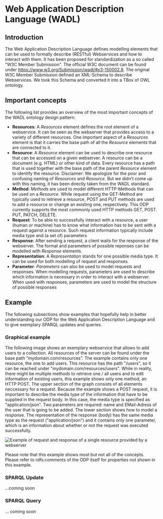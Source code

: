 # Web Application Description Language (WADL)
## Introduction
The Web Application Description Language defines modelling elements that can be used to formally describe (RESTful) Webservices and how to interact with them. It has been proposed for standardization as a so called "W3C Member Submission". The official W3C document can be found under https://www.w3.org/Submission/wadl/#x3-150002.8. The original W3C Member Submission defined an XML-Schema to describe Webservices. We took this Schema and converted it into a TBox of OWL ontology.
## Important concepts
The following list provides an overview of the most important concepts of the WADL ontology design pattern:
- **Resources**: A  *Resources* element defines the root element of a webservice. It can be seen as the webserver that provides access to a variety of different resources. One important aspect of a *Resources* element is that it carries the base path of all the *Resource* elements that are connected to it.  
- **Resource**: A *Resource* element can be used to describe one resource that can be accessed on a given webserver. A resource can be a document (e.g. HTML) or other kind of data. Every resource has a path that is used together with the base path of the parent *Resource* element to identify the resource. 
Disclaimer: We apologize for the poor and confusing naming of *Resources* and *Resource*. But we didn't come up with this naming, it has been directly taken from the WADL standard.
- **Method**: *Methods* are used to model different HTTP-Methods that can be used on a *Resource*. While request using the GET-Method are typically used to retrieve a resource, POST and PUT methods are used to add a resource or change an existing one, respectively. This ODP currently supports the most commonly used HTTP methods GET, POST. PUT, PATCH, DELETE.
- **Request**: To be able to successfully interact with a resource, a user (human or machine) has to know what information has to be sent with a request against a resource. Such request information typically include media type and (a set of) parameters
- **Response**: After sending a request, a client waits for the response of the webserver. The format and parameters of possible reponses can be modelled with *Response* elements.
- **Representation**: A *Representation* stands for one possible media type. It can be used for both modelling of request and responses.
- **Parameter**: *Parameters* can also be used to model requests and responses. When modelling requests, parameters are used to describe which information is necessary in order to interact with a webserver. When used with responses, parameters are used to model the structure of possible responses
## Example
The following subsections show examples that hopefully help in better understanding our ODP for the Web Application Description Language and to give exemplary SPARQL updates and queries.
### Graphical example
The following image shows an exemplary webservice that allows to add users to a collection. All resources of the server can be found under the base path "mydomain.com/resources". The example contains only one resource, the one to add users. This resource has the path "/users", so it can be reached under "mydomain.com/resources/users". While in reality, there might be multiple methods to retrieve one / all users and to edit information of existing users, this example shows only one method, an HTTP POST. The upper section of the graph consists of all elements neccessary for a request. Because the example shows a POST request, it is important to describe the media type of the information that have to be supplied in the request body. In this case, the media type is specified as "application/json". Two parameters are required: name and EMail-Adress of the user that is going to be added.
The lower section shows how to model a response. The representation of the response (body) has the same media type as the request ("application/json") and it contains only one parameter, which is an information about whether or not the request was executed successfully.

![Example of request and response of a single resource provided by a webserver](https://github.com/ConstantinHildebrandt/Industrial-Standard-Ontology-Design-Patterns/blob/images/wadl/WADL/WADL-Example.png)

Please note that this example shows most but not all of the concepts. Please refer to rdfs:comments of the ODP itself for properties not shown in this example. 
### SPARQL Update
...coming soon

### SPARQL Query
... coming soon